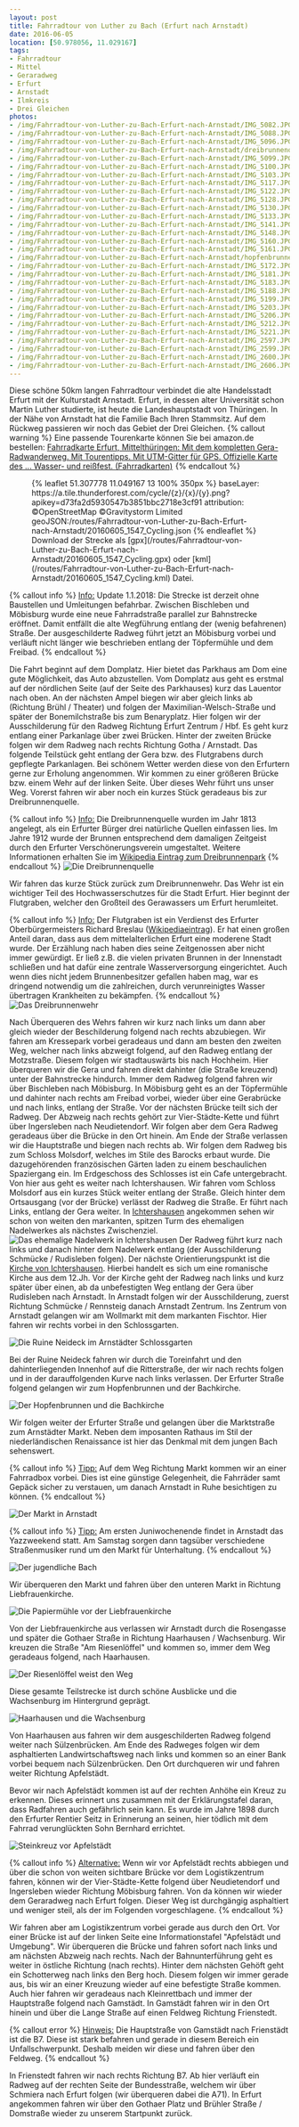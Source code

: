 ```yaml
---
layout: post
title: Fahrradtour von Luther zu Bach (Erfurt nach Arnstadt)
date: 2016-06-05
location: [50.978056, 11.029167]
tags:
- Fahrradtour
- Mittel
- Geraradweg
- Erfurt
- Arnstadt
- Ilmkreis
- Drei Gleichen
photos:               
- /img/Fahrradtour-von-Luther-zu-Bach-Erfurt-nach-Arnstadt/IMG_5082.JPG
- /img/Fahrradtour-von-Luther-zu-Bach-Erfurt-nach-Arnstadt/IMG_5088.JPG
- /img/Fahrradtour-von-Luther-zu-Bach-Erfurt-nach-Arnstadt/IMG_5096.JPG
- /img/Fahrradtour-von-Luther-zu-Bach-Erfurt-nach-Arnstadt/dreibrunnenquelle.jpg
- /img/Fahrradtour-von-Luther-zu-Bach-Erfurt-nach-Arnstadt/IMG_5099.JPG
- /img/Fahrradtour-von-Luther-zu-Bach-Erfurt-nach-Arnstadt/IMG_5100.JPG
- /img/Fahrradtour-von-Luther-zu-Bach-Erfurt-nach-Arnstadt/IMG_5103.JPG
- /img/Fahrradtour-von-Luther-zu-Bach-Erfurt-nach-Arnstadt/IMG_5117.JPG
- /img/Fahrradtour-von-Luther-zu-Bach-Erfurt-nach-Arnstadt/IMG_5122.JPG
- /img/Fahrradtour-von-Luther-zu-Bach-Erfurt-nach-Arnstadt/IMG_5128.JPG
- /img/Fahrradtour-von-Luther-zu-Bach-Erfurt-nach-Arnstadt/IMG_5130.JPG
- /img/Fahrradtour-von-Luther-zu-Bach-Erfurt-nach-Arnstadt/IMG_5133.JPG
- /img/Fahrradtour-von-Luther-zu-Bach-Erfurt-nach-Arnstadt/IMG_5141.JPG
- /img/Fahrradtour-von-Luther-zu-Bach-Erfurt-nach-Arnstadt/IMG_5148.JPG
- /img/Fahrradtour-von-Luther-zu-Bach-Erfurt-nach-Arnstadt/IMG_5160.JPG
- /img/Fahrradtour-von-Luther-zu-Bach-Erfurt-nach-Arnstadt/IMG_5161.JPG
- /img/Fahrradtour-von-Luther-zu-Bach-Erfurt-nach-Arnstadt/hopfenbrunnen_bachkirche.jpg
- /img/Fahrradtour-von-Luther-zu-Bach-Erfurt-nach-Arnstadt/IMG_5172.JPG
- /img/Fahrradtour-von-Luther-zu-Bach-Erfurt-nach-Arnstadt/IMG_5181.JPG
- /img/Fahrradtour-von-Luther-zu-Bach-Erfurt-nach-Arnstadt/IMG_5183.JPG
- /img/Fahrradtour-von-Luther-zu-Bach-Erfurt-nach-Arnstadt/IMG_5188.JPG
- /img/Fahrradtour-von-Luther-zu-Bach-Erfurt-nach-Arnstadt/IMG_5199.JPG
- /img/Fahrradtour-von-Luther-zu-Bach-Erfurt-nach-Arnstadt/IMG_5203.JPG
- /img/Fahrradtour-von-Luther-zu-Bach-Erfurt-nach-Arnstadt/IMG_5206.JPG
- /img/Fahrradtour-von-Luther-zu-Bach-Erfurt-nach-Arnstadt/IMG_5212.JPG
- /img/Fahrradtour-von-Luther-zu-Bach-Erfurt-nach-Arnstadt/IMG_5221.JPG
- /img/Fahrradtour-von-Luther-zu-Bach-Erfurt-nach-Arnstadt/IMG_2597.JPG
- /img/Fahrradtour-von-Luther-zu-Bach-Erfurt-nach-Arnstadt/IMG_2599.JPG
- /img/Fahrradtour-von-Luther-zu-Bach-Erfurt-nach-Arnstadt/IMG_2600.JPG
- /img/Fahrradtour-von-Luther-zu-Bach-Erfurt-nach-Arnstadt/IMG_2606.JPG
---
```

Diese schöne 50km langen Fahrradtour verbindet die alte Handelsstadt Erfurt mit der Kulturstadt Arnstadt. Erfurt, in dessen alter Universität schon Martin Luther studierte, ist heute die Landeshauptstadt von Thüringen. In der Nähe von Arnstadt hat die Familie Bach Ihren Stammsitz. Auf dem Rückweg passieren wir noch das Gebiet der Drei Gleichen.
{% callout warning %}
Eine passende Tourenkarte können Sie bei amazon.de bestellen:
<a rel="nofollow" href="https://www.amazon.de/gp/product/3866360800/ref=as_li_tl?ie=UTF8&camp=1638&creative=19454&creativeASIN=3866360800&linkCode=as2&tag=thueringergip-21">Fahrradkarte Erfurt, Mittelthüringen: Mit dem kompletten Gera-Radwanderweg. Mit Tourentipps. Mit UTM-Gitter für GPS. Offizielle Karte des ... Wasser- und reißfest. (Fahrradkarten)</a><img src="https://ir-de.amazon-adsystem.com/e/ir?t=thueringergip-21&l=as2&o=3&a=3866360800" width="1" height="1" border="0" alt="" style="border:none !important; margin:0px !important;" />
{% endcallout %}
<figure>
{% leaflet 51.307778 11.049167 13 100% 350px %}
baseLayer: https://a.tile.thunderforest.com/cycle/{z}/{x}/{y}.png?apikey=d73fa2d5930547b3851bbc2718e3cf91
attribution: ©OpenStreetMap ©Gravitystorm Limited
geoJSON:/routes/Fahrradtour-von-Luther-zu-Bach-Erfurt-nach-Arnstadt/20160605_1547_Cycling.json
{% endleaflet %}
<figcaption>Download der Strecke als [gpx](/routes/Fahrradtour-von-Luther-zu-Bach-Erfurt-nach-Arnstadt/20160605_1547_Cycling.gpx) oder [kml](/routes/Fahrradtour-von-Luther-zu-Bach-Erfurt-nach-Arnstadt/20160605_1547_Cycling.kml) Datei.</figcaption>
</figure>
<!-- more -->
{% callout info %}
<u>Info:</u> Update 1.1.2018: Die Strecke ist derzeit ohne Baustellen und Umleitungen befahrbar. Zwischen Bischleben und Möbisburg wurde eine neue Fahrradstraße parallel zur Bahnstrecke eröffnet. Damit entfällt die alte Wegführung entlang der (wenig befahrenen) Straße. Der ausgeschilderte Radweg führt jetzt an Möbisburg vorbei und verläuft nicht länger wie beschrieben entlang der Töpfermühle und dem Freibad.
{% endcallout %}

Die Fahrt beginnt auf dem Domplatz. Hier bietet das Parkhaus am Dom eine gute Möglichkeit, das Auto abzustellen. Vom Domplatz aus geht es erstmal auf der nördlichen Seite (auf der Seite des Parkhauses) kurz das Lauentor nach oben. An der nächsten Ampel biegen wir aber gleich links ab (Richtung Brühl / Theater) und folgen der Maximilian-Welsch-Straße und später der Bonemilchstraße bis zum Benaryplatz. Hier folgen wir der Ausschilderung für den Radweg Richtung Erfurt Zentrum / Hbf. Es geht kurz entlang einer Parkanlage über zwei Brücken. Hinter der zweiten Brücke folgen wir dem Radweg nach rechts Richtung Gotha / Arnstadt. Das folgende Teilstück geht entlang der Gera bzw. des Flutgrabens durch gepflegte Parkanlagen. Bei schönem Wetter werden diese von den Erfurtern gerne zur Erholung angenommen. Wir kommen zu einer größeren Brücke bzw. einem Wehr auf der linken Seite. Über dieses Wehr führt uns unser Weg. Vorerst fahren wir aber noch ein kurzes Stück geradeaus bis zur Dreibrunnenquelle.

{% callout info %}
<u>Info:</u> Die Dreibrunnenquelle wurden im Jahr 1813 angelegt, als ein Erfurter Bürger drei natürliche Quellen einfassen lies. Im Jahre 1912 wurde der Brunnen entsprechend dem damaligen Zeitgeist durch den Erfurter Verschönerungsverein umgestaltet.
Weitere Informationen erhalten Sie im [Wikipedia Eintrag zum Dreibrunnenpark](https://de.wikipedia.org/wiki/Dreienbrunnenpark)
{% endcallout %}
![Die Dreibrunnenquelle](/img/Fahrradtour-von-Luther-zu-Bach-Erfurt-nach-Arnstadt/dreibrunnenquelle.jpg
 "Die Dreibrunnenquelle")

Wir fahren das kurze Stück zurück zum Dreibrunnenwehr. Das Wehr ist ein wichtiger Teil des Hochwasserschutzes für die Stadt Erfurt. Hier beginnt der Flutgraben, welcher den Großteil des Gerawassers um Erfurt herumleitet.

{% callout info %}
<u>Info:</u> Der Flutgraben ist ein Verdienst des Erfurter Oberbürgermeisters Richard Breslau ([Wikipediaeintrag](https://de.wikipedia.org/wiki/Richard_Breslau)). Er hat einen großen Anteil daran, dass aus dem mittelalterlichen Erfurt eine moderene Stadt wurde. Der Erzählung nach haben dies seine Zeitgenossen aber nicht immer gewürdigt. Er ließ z.B. die vielen privaten Brunnen in der Innenstadt schließen und hat dafür eine zentrale Wasserversorgung eingerichtet.  Auch wenn dies nicht jedem Brunnenbesitzer gefallen haben mag, war es dringend notwendig um die zahlreichen, durch verunreinigtes Wasser übertragen Krankheiten zu bekämpfen.
{% endcallout %}
![Das Dreibrunnenwehr](/img/Fahrradtour-von-Luther-zu-Bach-Erfurt-nach-Arnstadt/IMG_5096.JPG "Das Dreibrunnenwehr")

Nach Überqueren des Wehrs fahren wir kurz nach links um dann aber gleich wieder der Beschilderung folgend nach rechts abzubiegen. Wir fahren am Kressepark vorbei geradeaus und dann am besten den zweiten Weg, welcher nach links abzweigt folgend, auf den Radweg entlang der Motzstraße. Diesem folgen wir stadtauswärts bis nach Hochheim. Hier überqueren wir die Gera und fahren direkt dahinter (die Straße kreuzend) unter der Bahnstrecke hindurch. Immer dem Radweg folgend fahren wir über Bischleben nach Möbisburg. In Möbisburg geht es an der Töpfermühle und dahinter nach rechts am Freibad vorbei, wieder über eine Gerabrücke und nach links, entlang der Straße. Vor der nächsten Brücke teilt sich der Radweg. Der Abzweig nach rechts gehört zur Vier-Städte-Kette und führt über Ingersleben nach Neudietendorf. Wir folgen aber dem Gera Radweg geradeaus über die Brücke in den Ort hinein. Am Ende der Straße verlassen wir die Hauptstraße und biegen nach rechts ab. Wir folgen dem Radweg bis zum Schloss Molsdorf, welches im Stile des Barocks erbaut wurde. Die dazugehörenden französischen Gärten laden zu einem beschaulichen Spaziergang ein. Im Erdgeschoss des Schlosses ist ein Cafe untergebracht. Von hier aus geht es weiter nach Ichtershausen. Wir fahren vom Schloss Molsdorf aus ein kurzes Stück weiter entlang der Straße. Gleich hinter dem Ortsausgang (vor der Brücke) verlässt der Radweg die Straße. Er führt nach Links, entlang der Gera weiter.
In [Ichtershausen](https://de.wikipedia.org/wiki/Ichtershausen) angekommen sehen wir schon von weiten den markanten, spitzen Turm des ehemaligen Nadelwerkes als nächstes Zwischenziel.
![Das ehemalige Nadelwerk in Ichtershausen](/img/Fahrradtour-von-Luther-zu-Bach-Erfurt-nach-Arnstadt/IMG_5122.JPG "Das ehemalige Nadelwerk in Ichtershausen")
Der Radweg führt kurz nach links und danach hinter dem Nadelwerk entlang (der Ausschilderung Schmücke / Rudisleben folgen). Der nächste Orientierungspunkt ist die [Kirche von Ichtershausen](https://de.wikipedia.org/wiki/Klosterkirche_Ichtershausen). Hierbei handelt es sich um eine romanische Kirche aus dem 12.Jh. Vor der Kirche geht der Radweg nach links und kurz später über einen, ab da unbefestigten Weg entlang der Gera über Rudisleben nach Arnstadt. In Arnstadt folgen wir der Ausschilderung, zuerst Richtung Schmücke / Rennsteig danach Arnstadt Zentrum. Ins Zentrum von Arnstadt gelangen wir am Wollmarkt mit dem markanten Fischtor. Hier fahren wir rechts vorbei in den Schlossgarten.

![Die Ruine Neideck im Arnstädter Schlossgarten](/img/Fahrradtour-von-Luther-zu-Bach-Erfurt-nach-Arnstadt/ruine_neideck.jpg
  "Die Ruine Neideck im Arnstädter Schlossgarten")

Bei der Ruine Neideck fahren wir durch die Toreinfahrt und den dahinterliegenden Innenhof auf die Ritterstraße, der wir nach rechts folgen und in der darauffolgenden Kurve nach links verlassen. Der Erfurter Straße folgend gelangen wir zum Hopfenbrunnen und der Bachkirche.

![Der Hopfenbrunnen und die Bachkirche](/img/Fahrradtour-von-Luther-zu-Bach-Erfurt-nach-Arnstadt/hopfenbrunnen_bachkirche.jpg "Der Hopfenbrunnen und die Bachkirche")

Wir folgen weiter der Erfurter Straße und gelangen über die Marktstraße zum Arnstädter Markt. Neben dem imposanten Rathaus im Stil der niederländischen Renaissance ist hier das Denkmal mit dem jungen Bach sehenswert.

{% callout info %}
<u>Tipp:</u> Auf dem Weg Richtung Markt kommen wir an einer Fahrradbox vorbei. Dies ist eine günstige Gelegenheit, die Fahrräder samt Gepäck sicher zu verstauen, um danach Arnstadt in Ruhe besichtigen zu können.
{% endcallout %}

![Der Markt in Arnstadt](/img/Fahrradtour-von-Luther-zu-Bach-Erfurt-nach-Arnstadt/markt.jpg "Der Markt in Arnstadt")

{% callout info %}
<u>Tipp:</u> Am ersten Juniwochenende findet in Arnstadt das Yazzweekend statt. Am Samstag sorgen dann tagsüber verschiedene Straßenmusiker rund um den Markt für Unterhaltung.
{% endcallout %}

![Der jugendliche Bach](/img/Fahrradtour-von-Luther-zu-Bach-Erfurt-nach-Arnstadt/IMG_5181.JPG "Der jugendliche Bach, dargestellt auf dem Arnstädter Markt")

Wir überqueren den Markt und fahren über den unteren Markt in Richtung Liebfrauenkirche.

![Die Papiermühle vor der Liebfrauenkirche](/img/Fahrradtour-von-Luther-zu-Bach-Erfurt-nach-Arnstadt/IMG_5188.JPG "Die Papiermühle vor der Liebfrauenkirche")

Von der Liebfrauenkirche aus verlassen wir Arnstadt durch die Rosengasse und später die Gothaer Straße in Richtung Haarhausen / Wachsenburg. Wir kreuzen die Straße "Am Riesenlöffel" und kommen so, immer dem Weg geradeaus folgend, nach Haarhausen.

![Der Riesenlöffel weist den Weg](/img/Fahrradtour-von-Luther-zu-Bach-Erfurt-nach-Arnstadt/IMG_5206.JPG "Bildstock Riesenlöffel")

Diese gesamte Teilstrecke ist durch schöne Ausblicke und die Wachsenburg im Hintergrund geprägt.

![Haarhausen und die Wachsenburg](/img/Fahrradtour-von-Luther-zu-Bach-Erfurt-nach-Arnstadt/haarhausen.jpg "Haarhausen und die Wachsenburg")

Von Haarhausen aus fahren wir dem ausgeschilderten Radweg folgend weiter nach Sülzenbrücken. Am Ende des Radweges folgen wir dem asphaltierten Landwirtschaftsweg nach links und kommen so an einer Bank vorbei bequem nach Sülzenbrücken. Den Ort durchqueren wir und fahren weiter Richtung Apfelstädt.  

Bevor wir nach Apfelstädt kommen ist auf der rechten Anhöhe ein Kreuz zu erkennen. Dieses erinnert uns zusammen mit der Erklärungstafel daran, dass Radfahren auch gefährlich sein kann. Es wurde im Jahre 1898 durch den Erfurter Rentier Seitz in Erinnerung an seinen, hier tödlich mit dem Fahrrad verunglückten Sohn Bernhard errichtet.

![Steinkreuz vor Apfelstädt](/img/Fahrradtour-von-Luther-zu-Bach-Erfurt-nach-Arnstadt/IMG_2599.JPG "Steinkreuz vor Apfelstädt")

{% callout info %}
<u>Alternative:</u> Wenn wir vor Apfelstädt rechts abbiegen und über die schon von weiten sichtbare Brücke vor dem Logistikzentrum fahren, können wir der Vier-Städte-Kette folgend über Neudietendorf und Ingersleben wieder Richtung Möbisburg fahren. Von da können wir wieder dem Geraradweg nach Erfurt folgen. Dieser Weg ist durchgängig asphaltiert und weniger steil, als der im Folgenden vorgeschlagene.
{% endcallout %}

Wir fahren aber am Logistikzentrum vorbei gerade aus durch den Ort. Vor einer Brücke ist auf der linken Seite eine Informationstafel "Apfelstädt und Umgebung". Wir überqueren die Brücke und fahren sofort nach links und am nächsten Abzweig nach rechts. Nach der Bahnunterführung geht es weiter in östliche Richtung (nach rechts). Hinter dem nächsten Gehöft geht ein Schotterweg nach links den Berg hoch. Diesem folgen wir immer gerade aus, bis wir an einer Kreuzung wieder auf eine befestigte Straße kommen. Auch hier fahren wir geradeaus nach Kleinrettbach und immer der Hauptstraße folgend nach Gamstädt. In Gamstädt fahren wir in den Ort hinein und über die Lange Straße auf einen Feldweg Richtung Frienstedt.

{% callout error %}
<u>Hinweis:</u> Die Hauptstraße von Gamstädt nach Frienstädt ist die B7. Diese ist stark befahren und gerade in diesem Bereich ein Unfallschwerpunkt. Deshalb meiden wir diese und fahren über den Feldweg.
{% endcallout %}

In Frienstedt fahren wir nach rechts Richtung B7. Ab hier verläuft ein Radweg auf der rechten Seite der Bundesstraße, welchem wir über Schmiera nach Erfurt folgen (wir überqueren dabei die A71). In Erfurt angekommen fahren wir über den Gothaer Platz und Brühler Straße / Domstraße wieder zu unserem Startpunkt zurück.
